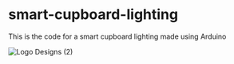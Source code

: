 # smart-cupboard-lighting
This is the code for a smart cupboard lighting made using Arduino

![Logo Designs (2)](https://user-images.githubusercontent.com/27415791/155717305-4392d77a-e298-47e7-a312-67ca6f3a40e5.jpg)
